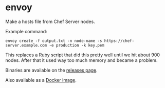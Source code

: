 envoy
============

Make a hosts file from Chef Server nodes.

Example command:

`envoy create -f output.txt -n node-name -s https://chef-server.example.com -e production -k key.pem`

This replaces a Ruby script that did this pretty well until we hit about 900 nodes. After that it used way too much memory and became a problem.

Binaries are available on the [releases page](https://github.com/darron/envoy/releases).

Also available as a [Docker image](https://hub.docker.com/r/darron/envoy/).
